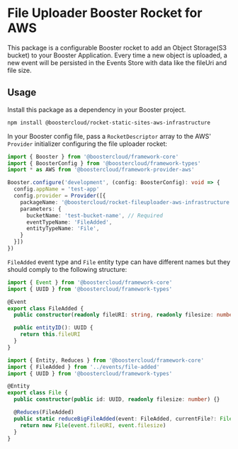 # File Uploader Booster Rocket for AWS

This package is a configurable Booster rocket to add an Object Storage(S3 bucket) to your Booster Application. 
Every time a new object is uploaded, a new event will be persisted in the Events Store with data like the fileUri and file size.

## Usage

Install this package as a dependency in your Booster project.

```sh
npm install @boostercloud/rocket-static-sites-aws-infrastructure
```

In your Booster config file, pass a `RocketDescriptor` array to the AWS' `Provider` initializer configuring the file uploader rocket:

```typescript
import { Booster } from '@boostercloud/framework-core'
import { BoosterConfig } from '@boostercloud/framework-types'
import * as AWS from '@boostercloud/framework-provider-aws'

Booster.configure('development', (config: BoosterConfig): void => {
  config.appName = 'test-app'
  config.provider = Provider([{
    packageName: '@boostercloud/rocket-fileuploader-aws-infrastructure', 
    parameters: {
      bucketName: 'test-bucket-name', // Required
      eventTypeName: 'FileAdded',
      entityTypeName: 'File',
    }
  }])
})
```

`FileAdded` event type and `File` entity type can have different names but they should comply to the following structure:

```typescript
import { Event } from '@boostercloud/framework-core'
import { UUID } from '@boostercloud/framework-types'

@Event
export class FileAdded {
  public constructor(readonly fileURI: string, readonly filesize: number) {}

  public entityID(): UUID {
    return this.fileURI
  }
}

```

```typescript
import { Entity, Reduces } from '@boostercloud/framework-core'
import { FileAdded } from '../events/file-added'
import { UUID } from '@boostercloud/framework-types'

@Entity
export class File {
  public constructor(public id: UUID, readonly filesize: number) {}

  @Reduces(FileAdded)
  public static reduceBigFileAdded(event: FileAdded, currentFile?: File): File {
    return new File(event.fileURI, event.filesize)
  }
}


```
